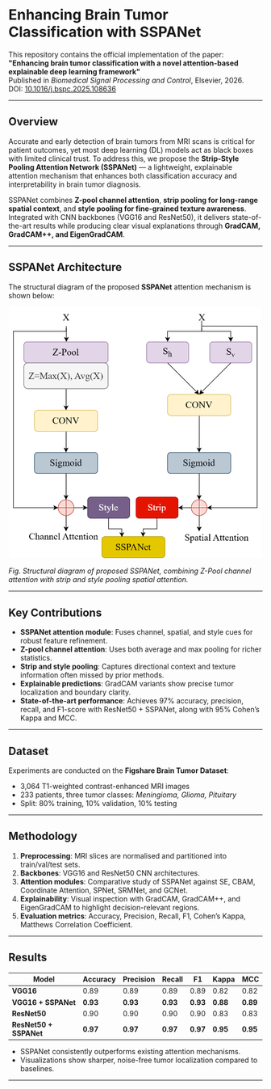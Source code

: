 # Enhancing Brain Tumor Classification with SSPANet

This repository contains the official implementation of the paper:  
**"Enhancing brain tumor classification with a novel attention-based explainable deep learning framework"**  
Published in *Biomedical Signal Processing and Control*, Elsevier, 2026.  
DOI: [10.1016/j.bspc.2025.108636](https://doi.org/10.1016/j.bspc.2025.108636)

---

## Overview
Accurate and early detection of brain tumors from MRI scans is critical for patient outcomes, yet most deep learning (DL) models act as black boxes with limited clinical trust. To address this, we propose the **Strip-Style Pooling Attention Network (SSPANet)** — a lightweight, explainable attention mechanism that enhances both classification accuracy and interpretability in brain tumor diagnosis.

SSPANet combines **Z-pool channel attention**, **strip pooling for long-range spatial context**, and **style pooling for fine-grained texture awareness**. Integrated with CNN backbones (VGG16 and ResNet50), it delivers state-of-the-art results while producing clear visual explanations through **GradCAM, GradCAM++, and EigenGradCAM**.

---

## SSPANet Architecture

The structural diagram of the proposed **SSPANet** attention mechanism is shown below:

<p align="center">
  <img src="assets/sspanet_architecture.png" alt="SSPANet Architecture" width="500"/>
</p>

*Fig. Structural diagram of proposed SSPANet, combining Z-Pool channel attention with strip and style pooling spatial attention.*

---

## Key Contributions
- **SSPANet attention module**: Fuses channel, spatial, and style cues for robust feature refinement.
- **Z-pool channel attention**: Uses both average and max pooling for richer statistics.
- **Strip and style pooling**: Captures directional context and texture information often missed by prior methods.
- **Explainable predictions**: GradCAM variants show precise tumor localization and boundary clarity.
- **State-of-the-art performance**: Achieves 97% accuracy, precision, recall, and F1-score with ResNet50 + SSPANet, along with 95% Cohen’s Kappa and MCC.

---

## Dataset
Experiments are conducted on the **Figshare Brain Tumor Dataset**:
- 3,064 T1-weighted contrast-enhanced MRI images  
- 233 patients, three tumor classes: *Meningioma, Glioma, Pituitary*  
- Split: 80% training, 10% validation, 10% testing  

---

## Methodology
1. **Preprocessing**: MRI slices are normalised and partitioned into train/val/test sets.  
2. **Backbones**: VGG16 and ResNet50 CNN architectures.  
3. **Attention modules**: Comparative study of SSPANet against SE, CBAM, Coordinate Attention, SPNet, SRMNet, and GCNet.  
4. **Explainability**: Visual inspection with GradCAM, GradCAM++, and EigenGradCAM to highlight decision-relevant regions.  
5. **Evaluation metrics**: Accuracy, Precision, Recall, F1, Cohen’s Kappa, Matthews Correlation Coefficient.  

---

## Results
| Model                | Accuracy | Precision | Recall | F1 | Kappa | MCC |
|-----------------------|----------|-----------|--------|----|-------|-----|
| **VGG16**             | 0.89     | 0.89      | 0.89   | 0.89 | 0.82  | 0.82 |
| **VGG16 + SSPANet**   | **0.93** | **0.93**  | **0.93** | **0.93** | **0.88** | **0.89** |
| **ResNet50**          | 0.90     | 0.90      | 0.90   | 0.90 | 0.83  | 0.83 |
| **ResNet50 + SSPANet**| **0.97** | **0.97**  | **0.97** | **0.97** | **0.95** | **0.95** |

- SSPANet consistently outperforms existing attention mechanisms.  
- Visualizations show sharper, noise-free tumor localization compared to baselines.  

---

<!-- ## Installation & Usage
```bash
# clone repo
git clone https://github.com/YourUsername/SSPANet-BrainTumor.git
cd SSPANet-BrainTumor

# create environment
pip install -r requirements.txt -->
